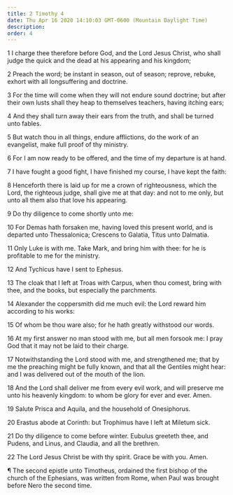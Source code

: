 ```yaml
---
title: 2 Timothy 4
date: Thu Apr 16 2020 14:10:03 GMT-0600 (Mountain Daylight Time)
description: 
order: 4
---
```


<p>
  1 I charge thee therefore before God, and the Lord Jesus Christ, who shall
  judge the quick and the dead at his appearing and his kingdom;
</p>
<p>
  2 Preach the word; be instant in season, out of season; reprove, rebuke,
  exhort with all longsuffering and doctrine.
</p>
<p>
  3 For the time will come when they will not endure sound doctrine; but after
  their own lusts shall they heap to themselves teachers, having itching ears;
</p>
<p>
  4 And they shall turn away their ears from the truth, and shall be turned unto
  fables.
</p>
<p>
  5 But watch thou in all things, endure afflictions, do the work of an
  evangelist, make full proof of thy ministry.
</p>
<p>
  6 For I am now ready to be offered, and the time of my departure is at hand.
</p>
<p>
  7 I have fought a good fight, I have finished my course, I have kept the
  faith:
</p>
<p>
  8 Henceforth there is laid up for me a crown of righteousness, which the Lord,
  the righteous judge, shall give me at that day: and not to me only, but unto
  all them also that love his appearing.
</p>
<p>9 Do thy diligence to come shortly unto me:</p>
<p>
  10 For Demas hath forsaken me, having loved this present world, and is
  departed unto Thessalonica; Crescens to Galatia, Titus unto Dalmatia.
</p>
<p>
  11 Only Luke is with me. Take Mark, and bring him with thee: for he is
  profitable to me for the ministry.
</p>
<p>12 And Tychicus have I sent to Ephesus.</p>
<p>
  13 The cloak that I left at Troas with Carpus, when thou comest, bring with
  thee, and the books, but especially the parchments.
</p>
<p>
  14 Alexander the coppersmith did me much evil: the Lord reward him according
  to his works:
</p>
<p>15 Of whom be thou ware also; for he hath greatly withstood our words.</p>
<p>
  16 At my first answer no man stood with me, but all men forsook me: I pray God
  that it may not be laid to their charge.
</p>
<p>
  17 Notwithstanding the Lord stood with me, and strengthened me; that by me the
  preaching might be fully known, and that all the Gentiles might hear: and I
  was delivered out of the mouth of the lion.
</p>
<p>
  18 And the Lord shall deliver me from every evil work, and will preserve me
  unto his heavenly kingdom: to whom be glory for ever and ever. Amen.
</p>
<p>19 Salute Prisca and Aquila, and the household of Onesiphorus.</p>
<p>20 Erastus abode at Corinth: but Trophimus have I left at Miletum sick.</p>
<span></span>
<p>
  21 Do thy diligence to come before winter. Eubulus greeteth thee, and Pudens,
  and Linus, and Claudia, and all the brethren.
</p>
<p>22 The Lord Jesus Christ be with thy spirit. Grace be with you. Amen.</p>
<div class="closing-block">
  <p>
    &#xB6; The second epistle unto Timotheus, ordained the first bishop of the
    church of the Ephesians, was written from Rome, when Paul was brought before
    Nero the second time.
  </p>
</div>
